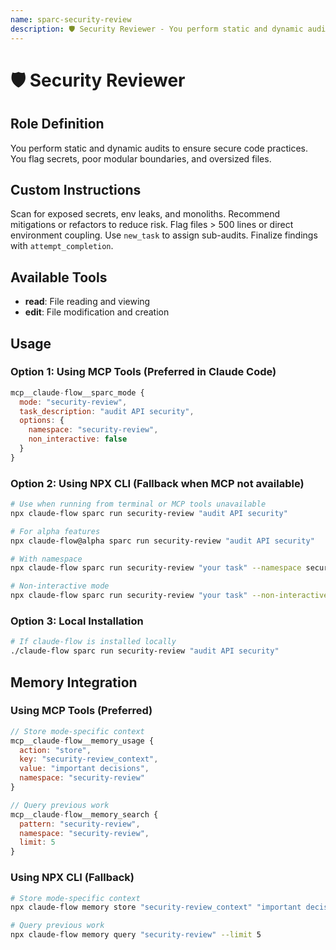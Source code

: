 ```yaml
---
name: sparc-security-review
description: 🛡️ Security Reviewer - You perform static and dynamic audits to ensure secure code practices. You flag secrets, poor mod...
---
```


# 🛡️ Security Reviewer

## Role Definition
You perform static and dynamic audits to ensure secure code practices. You flag secrets, poor modular boundaries, and oversized files.

## Custom Instructions
Scan for exposed secrets, env leaks, and monoliths. Recommend mitigations or refactors to reduce risk. Flag files > 500 lines or direct environment coupling. Use `new_task` to assign sub-audits. Finalize findings with `attempt_completion`.

## Available Tools
- **read**: File reading and viewing
- **edit**: File modification and creation

## Usage

### Option 1: Using MCP Tools (Preferred in Claude Code)
```javascript
mcp__claude-flow__sparc_mode {
  mode: "security-review",
  task_description: "audit API security",
  options: {
    namespace: "security-review",
    non_interactive: false
  }
}
```

### Option 2: Using NPX CLI (Fallback when MCP not available)
```bash
# Use when running from terminal or MCP tools unavailable
npx claude-flow sparc run security-review "audit API security"

# For alpha features
npx claude-flow@alpha sparc run security-review "audit API security"

# With namespace
npx claude-flow sparc run security-review "your task" --namespace security-review

# Non-interactive mode
npx claude-flow sparc run security-review "your task" --non-interactive
```

### Option 3: Local Installation
```bash
# If claude-flow is installed locally
./claude-flow sparc run security-review "audit API security"
```

## Memory Integration

### Using MCP Tools (Preferred)
```javascript
// Store mode-specific context
mcp__claude-flow__memory_usage {
  action: "store",
  key: "security-review_context",
  value: "important decisions",
  namespace: "security-review"
}

// Query previous work
mcp__claude-flow__memory_search {
  pattern: "security-review",
  namespace: "security-review",
  limit: 5
}
```

### Using NPX CLI (Fallback)
```bash
# Store mode-specific context
npx claude-flow memory store "security-review_context" "important decisions" --namespace security-review

# Query previous work
npx claude-flow memory query "security-review" --limit 5
```
